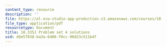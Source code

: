 ```yaml
---
content_type: resource
description: ''
file: https://ol-ocw-studio-app-production.s3.amazonaws.com/courses/18-335j-introduction-to-numerical-methods-spring-2019/dde57038ba3a6408f0cc90d23c511b4f_MIT18_335JS19_pset4sol.pdf
file_type: application/pdf
resourcetype: Document
title: 18.335J Problem set 4 solutions
uid: dde57038-ba3a-6408-f0cc-90d23c511b4f
---
```

